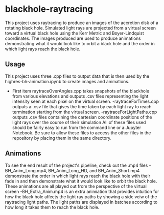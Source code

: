 # blackhole-raytracing 

This project uses raytracing to produce an images of the accretion disk of a rotating black hole. Simulated light rays are projected from a virtual screen toward a virtual black hole using the Kerr Metric and Boyer-Lindquist coordinates. The images produced are used to produce animations demonstrating what it would look like to orbit a black hole and the order in which light rays reach the black hole.

## Usage

This project uses three .cpp files to output data that is then used by the highres-bh-animation.ipynb to create images and animations.
- First item raytraceOverAngles.cpp takes snapshots of the blackhole from various elevations and outputs .csv files representing the light intensity seen at each pixel on the virtual screen.
-raytraceForTimes.cpp outputs a .csv file that gives the time taken by each light ray to reach termination starting from the virtual screen.
-raytraceForLightPaths.cpp outputs .csv files containing the cartesian coordinate positions of the light rays over the course of their simulation
 All of these files used should be fairly easy to run from the command line or a Jupyter Notebook. Be sure to allow these files to access the other files in the repository by placing them in the same directory.
 
## Animations

To see the end result of the project's pipeline, check out the .mp4 files
-BH_Anim_Long.mp4, BH_Anim_Long_HD, and BH_Anim_Short.mp4 demonstrate the order in which light rays reach the black hole with their fade in and then demonstrate what it would look like to orbit the black hole. These animations are all played out from the perspective of the virtual screen
-BH_Extra_Anim.mp4 is an extra animiation that provides intuition for how the black hole affects the light ray paths by showing a side veiw of the raytracing light paths. The light paths are displayed in batches according to how long it takes them to reach the black hole.
